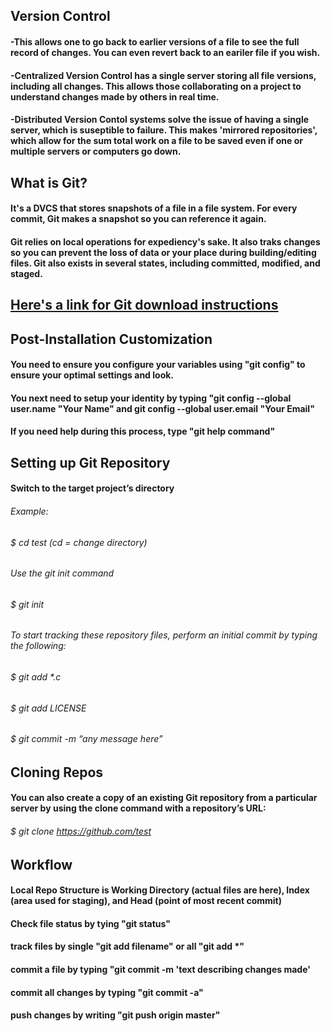 ## Version Control

#### -This allows one to go back to earlier versions of a file to see the full record of changes. You can even revert back to an eariler file if you wish.

#### -Centralized Version Control has a single server storing all file versions, including all changes. This allows those collaborating on a project to understand changes made by others in real time.

#### -Distributed Version Contol systems solve the issue of having a single server, which is suseptible to failure. This makes 'mirrored repositories', which allow for the sum total work on a file to be saved even if one or multiple servers or computers go down. 

## What is Git?

#### It's a DVCS that stores snapshots of a file in a file system. For every commit, Git makes a snapshot so you can reference it again. 

#### Git relies on local operations for expediency's sake. It also traks changes so you can prevent the loss of data or your place during building/editing files. Git also exists in several states, including committed, modified, and staged.

## [Here's a link for Git download instructions](https://blog.udemy.com/git-tutorial-a-comprehensive-guide/)

## Post-Installation Customization

#### You need to ensure you configure your variables using "git config" to ensure your optimal settings and look.

#### You next need to setup your identity by typing "git config --global user.name "Your Name" and git config --global user.email "Your Email"

#### If you need help during this process, type "git help command"

## Setting up Git Repository

#### Switch to the target project’s directory
###### Example:
###### $ cd test (cd = change directory)
###### Use the git init command
###### $ git init

###### To start tracking these repository files, perform an initial commit by typing the following:
###### $ git add *.c
###### $ git add LICENSE
###### $ git commit -m “any message here”

## Cloning Repos

#### You can also create a copy of an existing Git repository from a particular server by using the clone command with a repository’s URL:

###### $ git clone https://github.com/test

## Workflow

#### Local Repo Structure is Working Directory (actual files are here), Index (area used for staging), and Head (point of most recent commit)

#### Check file status by tying "git status"

#### track files by single "git add filename" or all "git add *"

#### commit a file by typing "git commit -m 'text describing changes made'

#### commit all changes by typing "git commit -a"

#### push changes by writing "git push origin master"

